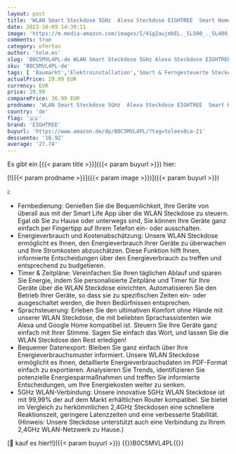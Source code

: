 ```yaml
---
layout: post
title: 'WLAN Smart Steckdose 5GHz  Alexa Steckdose EIGHTREE  Smart Home WiFi Steckdose  Alexa Zubehör  Stromverbrauch Messen  Zeitplan  Fernzugriff  Funktioniert mit Alexa  Google Home  SmartThings  16A  2PCS'
date: 2023-10-09 14:39:11
image: 'https://m.media-amazon.com/images/I/41g2aujmbEL._SL500_._SL400_.jpg'
comments: true
category: ofertas
author: 'tole.es'
slug: 'B0C5MVL4PL-de WLAN Smart Steckdose 5GHz Alexa Steckdose EIGHTREE Smart...'
sku: 'B0C5MVL4PL-de'
tags: [ 'Baumarkt','Elektroinstallation','Smart & Ferngesteuerte Stecker','Steckdosen & Zubehör','eightree','🇩🇪', ]
actualPrice: 29.99 EUR
currency: EUR
price: 29.99
comparePrice: 36.99 EUR
prodname: 'WLAN Smart Steckdose 5GHz  Alexa Steckdose EIGHTREE  Smart Home WiFi Steckdose  Alexa Zubehör  Stromverbrauch Messen  Zeitplan  Fernzugriff  Funktioniert mit Alexa  Google Home  SmartThings  16A  2PCS'
country: 'de'
flag: '🇩🇪'
brand: 'EIGHTREE'
buyurl: 'https://www.amazon.de/dp/B0C5MVL4PL/?tag=tolees0ca-21'
descuento: '18.92'
average: '27.74'
---
```


Es gibt ein [{{< param title >}}]({{< param buyurl >}}) hier:

[![{{< param prodname >}}]({{< param image >}})]({{< param buyurl >}})

ℹ️:

- Fernbedienung: Genießen Sie die Bequemlichkeit, Ihre Geräte von überall aus mit der Smart Life App über die WLAN Steckdose zu steuern. Egal ob Sie zu Hause oder unterwegs sind, Sie können Ihre Geräte ganz einfach per Fingertipp auf Ihrem Telefon ein- oder ausschalten.
- Energieverbrauch und Kostenabschätzung: Unsere WLAN Steckdose ermöglicht es Ihnen, den Energieverbrauch Ihrer Geräte zu überwachen und Ihre Stromkosten abzuschätzen. Diese Funktion hilft Ihnen, informierte Entscheidungen über den Energieverbrauch zu treffen und entsprechend zu budgetieren.
- Timer & Zeitpläne: Vereinfachen Sie Ihren täglichen Ablauf und sparen Sie Energie, indem Sie personalisierte Zeitpläne und Timer für Ihre Geräte über die WLAN Steckdose einrichten. Automatisieren Sie den Betrieb Ihrer Geräte, so dass sie zu spezifischen Zeiten ein- oder ausgeschaltet werden, die Ihren Bedürfnissen entsprechen.
- Sprachsteuerung: Erleben Sie den ultimativen Komfort ohne Hände mit unserer WLAN Steckdose, die mit beliebten Sprachassistenten wie Alexa und Google Home kompatibel ist. Steuern Sie Ihre Geräte ganz einfach mit Ihrer Stimme. Sagen Sie einfach das Wort, und lassen Sie die WLAN Steckdose den Rest erledigen!
- Bequemer Datenexport: Bleiben Sie ganz einfach über Ihre Energieverbrauchsmuster informiert. Unsere WLAN Steckdose ermöglicht es Ihnen, detaillierte Energieverbrauchsdaten im PDF-Format einfach zu exportieren. Analysieren Sie Trends, identifizieren Sie potenzielle Energiesparmaßnahmen und treffen Sie informierte Entscheidungen, um Ihre Energiekosten weiter zu senken.
- 5GHz WLAN-Verbindung: Unsere innovative 5GHz WLAN Steckdose ist mit 99,99% der auf dem Markt erhältlichen Router kompatibel. Sie bietet im Vergleich zu herkömmlichen 2,4GHz Steckdosen eine schnellere Reaktionszeit, geringere Latenzzeiten und eine verbesserte Stabilität. (Hinweis: Unsere Steckdose unterstützt auch eine Verbindung zu Ihrem 2,4GHz WLAN-Netzwerk zu Hause.)

[🛒 kauf es hier!!]({{< param buyurl >}})
{{<world>}}B0C5MVL4PL{{</world>}}
